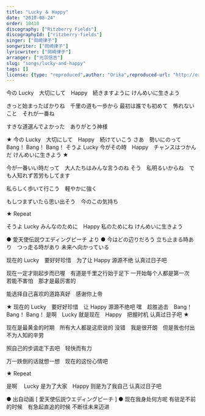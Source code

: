 ```yaml
---
title: "Lucky ＆ Happy"
date: "2010-08-24"
order: 10410
discography: ["Ritzberry Fields"]
discographyId: ["ritzberry-fields"]
singer: ["岡崎律子"]
songwriter: ["岡崎律子"]
lyricwriter: ["岡崎律子"]
arranger: ["光宗信吉"]
slug: "songs/lucky-and-happy"
tags: []
license: {type: "reproduced",author: "Orika",reproduced-url: "http://orikamushi.myweb.hinet.net/",reproduced-website: "織歌蟲網站"}
---
```


今の Lucky　大切にして　Happy　続きますように 
けんめいに生きよう 

きっと始まったばかりね　千里の道も一歩から 
最初は誰でも初めて　怖れないこと　それが一番ね 

すきな道選んでよかった　ありがとう神様 

★ 今の Lucky　大切にして　Happy　続けていこう 
さあ　勢いにのって　Bang！ Bang！ Bang！ 
そうよ Lucky 今がその時　Happy　チャンスはつかんだ 
けんめいに生きよう ★ 

今が一番いい時だって　大人たちはみんな言うのね 
そう　私明るいからね　でも人知れず苦労もしてます 

私らしく歩いて行こう　軽やかに強く 

もしつまずいたら思い出そう　今のこの気持ち 

★ Repeat 

そうよ Lucky みんなのために　Happy 私のためにね 
けんめいに生きよう

● 愛天使伝説ウエディングピーチ より ● 今はどの辺りだろう 立ち止まる時あり　つっ走る時があり 未来へ向かっている

现在的 Lucky　要好好珍惜　为了让 Happy 源源不绝 
认真过日子吧 

现在一定才刚起步而已喔　有道是千里之行始于足下 
一开始每个人都是第一次　若能不害怕　那才是最厉害的 

能选择自己喜欢的道路真好　感谢你上帝 

★ 现在的 Lucky　要好好珍惜　让 Happy 源源不绝吧 
嘿　趁胜追击　Bang！ Bang！ Bang！ 
是啊　Lucky 就是现在　Happy　把握时机 
认真过日子吧 ★ 

现在是最黄金的时期　所有大人都是这麽说的 
没错　我是很开朗　但是我也付出不为人知的辛劳 

照自己的步调走下去吧　轻快而有力 

万一跌倒的话就想一想　现在的这份心情吧 

★ Repeat 

是啊　 Lucky 是为了大家　Happy 则是为了我自己 
认真过日子吧

● 出自动画 \[ 愛天使伝説ウエディングピーチ \] ● 现在我身处何方呢 有驻足不前的时候　有急起直追的时候 不断往未来迈进
